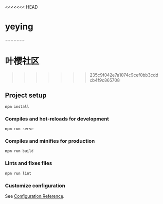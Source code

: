 <<<<<<< HEAD
# yeying
=======
# 叶樱社区
>>>>>>> 235c9f042e7a1074c9cef0bb3cddcb4f9c865708

## Project setup
```
npm install
```

### Compiles and hot-reloads for development
```
npm run serve
```

### Compiles and minifies for production
```
npm run build
```

### Lints and fixes files
```
npm run lint
```

### Customize configuration
See [Configuration Reference](https://cli.vuejs.org/config/).
